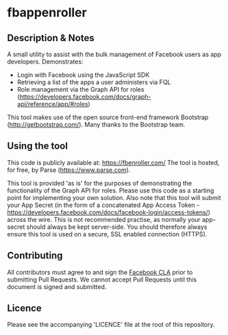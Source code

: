 fbappenroller
=============

## Description & Notes

A small utility to assist with the bulk management of Facebook users as app developers.
Demonstrates:

* Login with Facebook using the JavaScript SDK
* Retrieving a list of the apps a user administers via FQL
* Role management via the Graph API for roles (https://developers.facebook.com/docs/graph-api/reference/app/#roles)

This tool makes use of the open source front-end framework Bootstrap (http://getbootstrap.com/). Many thanks to the Bootstrap team.

## Using the tool

This code is publicly available at: https://fbenroller.com/
The tool is hosted, for free, by Parse (https://www.parse.com).

This tool is provided 'as is' for the purposes of demonstrating the functionality of the Graph API for roles.
Please use this code as a starting point for implementing your own solution.
Also note that this tool will submit your App Secret (in the form of a concatenated App Access Token - https://developers.facebook.com/docs/facebook-login/access-tokens/) across the wire. This is not recommended practise, as normally your app-secret should always be kept server-side. You should therefore always ensure this tool is used on a secure, SSL enabled connection (HTTPS).

## Contributing

All contributors must agree to and sign the [Facebook CLA](https://developers.facebook.com/opensource/cla) prior to submitting Pull Requests. We cannot accept Pull Requests until this document is signed and submitted.

## Licence

Please see the accompanying 'LICENCE' file at the root of this repository.